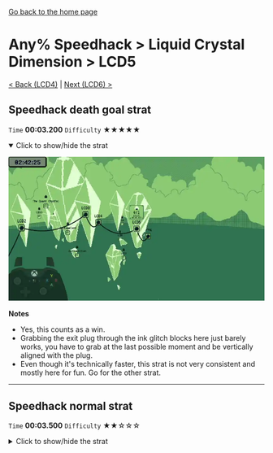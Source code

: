 [Go back to the home page](https://github.com/Doublevil/scbspeedrun)

# Any% Speedhack > Liquid Crystal Dimension > LCD5

[< Back (LCD4)](https://github.com/Doublevil/scbspeedrun/blob/main/levels/any_sh/LCD/LCD4.md) | [Next (LCD6) >](https://github.com/Doublevil/scbspeedrun/blob/main/levels/any_sh/LCD/LCD6.md)

## Speedhack death goal strat

`Time` **00:03.200** `Difficulty` ★★★★★
<details open>
  <summary>Click to show/hide the strat</summary>

  [![Strat animation](https://github.com/Doublevil/scbspeedrun/blob/main/media/levels/LCD/LCD5_S_DeathStrat.webp)](https://github.com/Doublevil/scbspeedrun/blob/main/media/levels/LCD/LCD5_S_DeathStrat.mp4?raw=true)

  **Notes**
  - Yes, this counts as a win.
  - Grabbing the exit plug through the ink glitch blocks here just barely works, you have to grab at the last possible moment and be vertically aligned with the plug.
  - Even though it's technically faster, this strat is not very consistent and mostly here for fun. Go for the other strat.
</details>

---
## Speedhack normal strat

`Time` **00:03.500** `Difficulty` ★★☆☆☆
<details>
  <summary>Click to show/hide the strat</summary>

  [![Strat animation](https://github.com/Doublevil/scbspeedrun/blob/main/media/levels/LCD/LCD5_S_Strat.webp)](https://github.com/Doublevil/scbspeedrun/blob/main/media/levels/LCD/LCD5_S_Strat.mp4?raw=true)

  **Notes**
  - Be careful not to go too fast with the wall dashes on the first wall segment, or you'll crash into the glitch blocks in the gap between the two walls.
</details>
